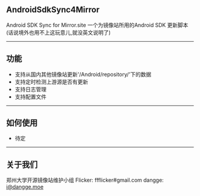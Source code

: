 ## AndroidSdkSync4Mirror

Android SDK Sync for Mirror.site
一个为镜像站所用的Android SDK 更新脚本
(话说境外也用不上这玩意儿,就没英文说明了)  

* * *

## 功能

*   支持从国内其他镜像站更新'/Android/repository/'下的数据
*   支持定时检测上游源是否有更新
*   支持日志管理
*   支持配置文件

* * *

## 如何使用

*   待定

* * *

## 关于我们

郑州大学开源镜像站维护小组
Flicker: ffflicker#gmail.com
dangge: i@dangge.moe  
